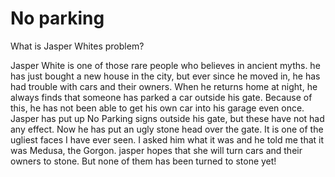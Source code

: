 # No parking

What is Jasper Whites problem?

Jasper White is one of those rare people who believes in ancient myths. he has just bought a new house in the city, but ever since he moved in, he has had trouble with cars and their owners. When he returns home at night, he always finds that someone has parked a car outside his gate. Because of this, he has not been able to get his own car into his garage even once. Jasper has put up No Parking signs outside his gate, but these have not had any effect. Now he has put an ugly stone head over the gate. It is one of the ugliest faces I have ever seen. I asked him what it was and he told me that it was Medusa, the Gorgon. jasper hopes that she will turn cars and their owners to stone. But none of them has been turned to stone yet!
